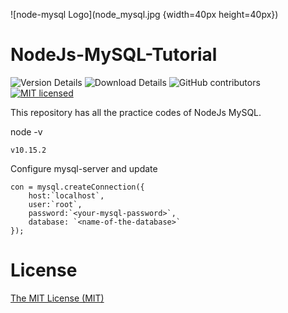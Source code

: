![node-mysql Logo](node_mysql.jpg {width=40px height=40px})

# NodeJs-MySQL-Tutorial

![Version Details](https://img.shields.io/badge/version-1.0-brightgreen.svg)
![Download Details](https://img.shields.io/github/downloads/mohitesh07/NodeJs-MySQL-Tutorial/total.svg)
![GitHub contributors](https://img.shields.io/github/contributors/mohitesh07/NodeJs-MySQL-Tutorial.svg)
[![MIT licensed](https://img.shields.io/badge/license-MIT-blue.svg)](./LICENSE)

This repository has all the practice codes of NodeJs MySQL.

node -v
```
v10.15.2

```

Configure mysql-server and update
```
con = mysql.createConnection({
    host:`localhost`,
    user:`root`,
    password:`<your-mysql-password>`,
    database: `<name-of-the-database>`
});
```

# License

[The MIT License (MIT)](LICENSE)
